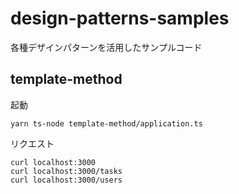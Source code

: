# design-patterns-samples

各種デザインパターンを活用したサンプルコード

## template-method

起動

```console
yarn ts-node template-method/application.ts
```

リクエスト

```console
curl localhost:3000
curl localhost:3000/tasks
curl localhost:3000/users
```
